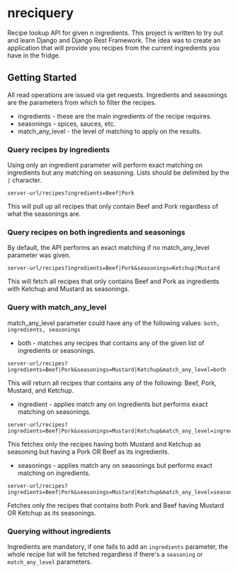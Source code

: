 # nreciquery
Recipe lookup API for given n ingredients. This project is written to try out and learn Django and Django Rest Framework. The idea was to create an application that will provide you recipes from the current ingredients you have in the fridge.

## Getting Started
All read operations are issued via get requests. Ingredients and seasonings are the parameters from which to filter the recipes.
* ingredients - these are the main ingredients of the recipe requires.
* seasonings - spices, sauces, etc.
* match_any_level - the level of matching to apply on the results.

### Query recipes by ingredients
Using only an ingredient parameter will perform exact matching on ingredients but any matching on seasoning. Lists should be delimited by the ```|``` character.
```
server-url/recipes?ingredients=Beef|Pork
```
This will pull up all recipes that only contain Beef and Pork regardless of what the seasonings are.

### Query recipes on both ingredients and seasonings
By default, the API performs an exact matching if no match_any_level parameter was given.
```
server-url/recipes?ingredients=Beef|Pork&seasonings=Ketchup|Mustard
```
This will fetch all recipes that only contains Beef and Pork as ingredients with Ketchup and Mustard as seasonings.

### Query with match_any_level
match_any_level parameter could have any of the following values: ```both, ingredients, seasonings```

* both - matches any recipes that contains any of the given list of ingredients or seasonings.
```
server-url/recipes?ingredients=Beef|Pork&seasonings=Mustard|Ketchup&match_any_level=both
```
This will return all recipes that contains any of the following: Beef, Pork, Mustard, and Ketchup.

* ingredient - applies match any on ingredients but performs exact matching on seasonings.
```
server-url/recipes?ingredients=Beef|Pork&seasonings=Mustard|Ketchup&match_any_level=ingredient
```
This fetches only the recipes having both Mustard and Ketchup as seasoning but having a Pork OR Beef as its ingredients.

* seasonings - applies match any on seasonings but performs exact matching on ingredients.
```
server-url/recipes?ingredients=Beef|Pork&seasonings=Mustard|Ketchup&match_any_level=seasonings
```
Fetches only the recipes that contains both Pork and Beef having Mustard OR Ketchup as its seasonings.

### Querying without ingredients
Ingredients are mandatory, if one fails to add an ```ingredients``` parameter, the whole recipe list will be fetched regardless if there's a ```seasoning``` or ```match_any_level``` parameters.
